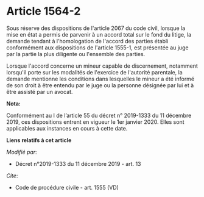 # Article 1564-2

Sous réserve des dispositions de l'article 2067 du code civil, lorsque la mise en état a permis de parvenir à un accord total
sur le fond du litige, la demande tendant à l'homologation de l'accord des parties établi conformément aux dispositions de
l'article 1555-1, est présentée au juge par la partie la plus diligente ou l'ensemble des parties.

Lorsque l'accord concerne un mineur capable de discernement, notamment lorsqu'il porte sur les modalités de l'exercice de
l'autorité parentale, la demande mentionne les conditions dans lesquelles le mineur a été informé de son droit à être entendu
par le juge ou la personne désignée par lui et à être assisté par un avocat.

**Nota:**

Conformément au I de l’article 55 du décret n° 2019-1333 du 11 décembre 2019, ces dispositions entrent en vigueur le 1er
janvier 2020. Elles sont applicables aux instances en cours à cette date.

**Liens relatifs à cet article**

_Modifié par_:

  - Décret n°2019-1333 du 11 décembre 2019 - art. 13

_Cite_:

  - Code de procédure civile - art. 1555 (VD)
